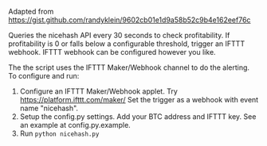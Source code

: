 Adapted from https://gist.github.com/randyklein/9602cb01e1d9a58b52c9b4e162eef76c

Queries the nicehash API every 30 seconds to check profitability. If profitability is 0 or
falls below a configurable threshold, trigger an IFTTT webhook. IFTTT webhook can be 
configured however you like.

The the script uses the IFTTT Maker/Webhook channel to do the alerting.  To configure and run:

1. Configure an IFTTT Maker/Webhook applet. Try https://platform.ifttt.com/maker/
   Set the trigger as a webhook with event name "nicehash".
2. Setup the config.py settings. Add your BTC address and IFTTT key. See an example at config.py.example.
3. Run `python nicehash.py`
